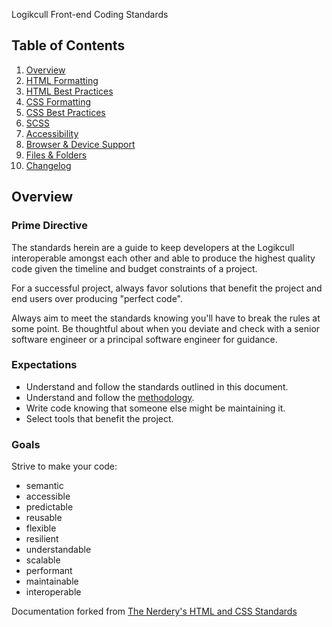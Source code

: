Logikcull Front-end Coding Standards

## Table of Contents

1.  [Overview](#overview)
2.  [HTML Formatting](/standards/html.md#html-formatting)
3.  [HTML Best Practices](/standards/html.md#html-best-practices)
4.  [CSS Formatting](/standards/css.md#css-formatting)
5.  [CSS Best Practices](/standards/css.md#css-best-practices)
6.  [SCSS](/standards/scss.md)
7.  [Accessibility](/standards/accessibility.md)
8.  [Browser &amp; Device Support](/standards/browser-device-support.md)
9.  [Files &amp; Folders](/standards/files-folders.md)
10. [Changelog](/CHANGELOG.md)

## <a name="overview"></a>Overview

### Prime Directive

The standards herein are a guide to keep developers at the Logikcull interoperable amongst each other and able to produce the highest quality code given the timeline and budget constraints of a project.

For a successful project, always favor solutions that benefit the project and end users over producing "perfect code".

Always aim to meet the standards knowing you'll have to break the rules at some point. Be thoughtful about when you deviate and check with a senior software engineer or a principal software engineer for guidance.

### Expectations

- Understand and follow the standards outlined in this document.
- Understand and follow the [methodology](/standards/methodology.md/).
- Write code knowing that someone else might be maintaining it.
- Select tools that benefit the project.

### Goals

Strive to make your code:

- semantic
- accessible
- predictable
- reusable
- flexible
- resilient
- understandable
- scalable
- performant
- maintainable
- interoperable

Documentation forked from [The Nerdery's HTML and CSS Standards](https://github.com/thenerdery/html-css-standards)
